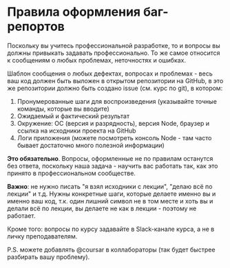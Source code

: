 # Правила оформления баг-репортов

Поскольку вы учитесь профессиональной разработке, то и вопросы вы должны привыкать задавать профессионально. То же самое относится к сообщениям о любых проблемах, неточностях и ошибках.

Шаблон сообщения о любых дефектах, вопросах и проблемах - весь ваш код должен быть выложен в открытом репозитории на GitHub, в это же репозитории должно быть создано issue (см. курс по git), в котором:
1. Пронумерованные шаги для воспроизведения (указывайте точные команды, которые вы вводите)
1. Ожидаемый и фактический результат
1. Окружение: ОС (версия и разрядность), версия Node, браузер и ссылка на исходники проекта на GitHub
1. Логи приложения (можете посмотреть консоль Node - там часто бывает достаточно много полезной информации)

**Это обязательно**. Вопросы, оформленные не по правилам останутся без ответа, поскольку наша задача - научить вас работать так, как это принято в профессиональном сообществе.

**Важно**: не нужно писать "я взял исходники с лекции", "делаю всё по лекции" и т.д. Нужны конкретные шаги, которые делаете именно вы и именно ваш код, т.к. один лишний символ не в том месте и хоть вы и делали всё по лекции, вы делаете не как в лекции - поэтому не работает.

Кроме того: вопросы по курсу задавайте в Slack-канале курса, а не в личку преподавателям.

P.S. можете добавлять @coursar в коллабораторы (так будет быстрее разбирать вашу проблему).